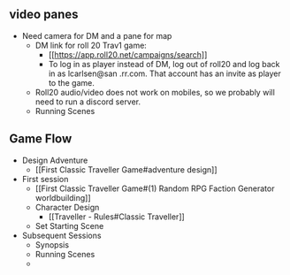 ## video panes

* Need camera for DM and a pane for map 
	* DM link for roll 20 Trav1 game: 
		* [[https://app.roll20.net/campaigns/search]]
		* To log in as player instead of DM, log out of roll20 and log back in as lcarlsen@san .rr.com.  That account has an invite as player to the game.
	* Roll20 audio/video does not work on mobiles, so we probably will need to run a discord server.
	* Running Scenes

## Game Flow
* Design Adventure
	* [[First Classic Traveller Game#adventure design]]
* First session
	* [[First Classic Traveller Game#(1) Random RPG Faction Generator worldbuilding]]
	* Character Design
		* [[Traveller - Rules#Classic Traveller]]
	* Set Starting Scene
* Subsequent Sessions
	* Synopsis
	* Running Scenes
	* 